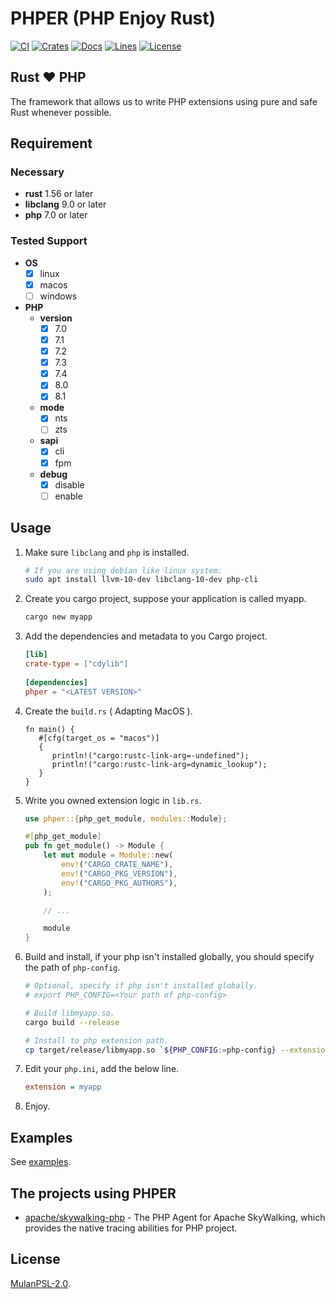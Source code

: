 # PHPER (PHP Enjoy Rust)

[![CI](https://github.com/phper-framework/phper/actions/workflows/ci.yml/badge.svg)](https://github.com/phper-framework/phper/actions/workflows/ci.yml)
[![Crates](https://img.shields.io/crates/v/phper)](https://crates.io/crates/phper)
[![Docs](https://img.shields.io/docsrs/phper)](https://docs.rs/phper)
[![Lines](https://img.shields.io/tokei/lines/github/phper-framework/phper)](https://github.com/phper-framework/phper)
[![License](https://img.shields.io/crates/l/phper)](https://github.com/phper-framework/phper/blob/master/LICENSE)

## Rust ❤️ PHP

The framework that allows us to write PHP extensions using pure and safe Rust whenever possible.

## Requirement

### Necessary

- **rust** 1.56 or later
- **libclang** 9.0 or later
- **php** 7.0 or later

### Tested Support

- **OS**
  - [x] linux
  - [x] macos
  - [ ] windows
- **PHP**
  - **version**
    - [x] 7.0
    - [x] 7.1
    - [x] 7.2
    - [x] 7.3
    - [x] 7.4
    - [x] 8.0
    - [x] 8.1
  - **mode**
    - [x] nts
    - [ ] zts
  - **sapi**
    - [x] cli
    - [x] fpm
  - **debug**
    - [x] disable
    - [ ] enable

## Usage

1. Make sure `libclang` and `php` is installed.

   ```bash
   # If you are using debian like linux system:
   sudo apt install llvm-10-dev libclang-10-dev php-cli
   ```

1. Create you cargo project, suppose your application is called myapp.

   ```bash
   cargo new myapp
   ```

1. Add the dependencies and metadata to you Cargo project.

   ```toml
   [lib]
   crate-type = ["cdylib"]
 
   [dependencies]
   phper = "<LATEST VERSION>"
   ```

1. Create the `build.rs` ( Adapting MacOS ).

   ```rust,no_run
   fn main() {
      #[cfg(target_os = "macos")]
      {
         println!("cargo:rustc-link-arg=-undefined");
         println!("cargo:rustc-link-arg=dynamic_lookup");
      }
   }
   ```

1. Write you owned extension logic in `lib.rs`.

   ```rust
   use phper::{php_get_module, modules::Module};
   
   #[php_get_module]
   pub fn get_module() -> Module {
       let mut module = Module::new(
           env!("CARGO_CRATE_NAME"),
           env!("CARGO_PKG_VERSION"),
           env!("CARGO_PKG_AUTHORS"),
       );
   
       // ...
   
       module
   }
   ```

1. Build and install, if your php isn't installed globally, you should specify the path of `php-config`.

   ```bash
   # Optional, specify if php isn't installed globally.
   # export PHP_CONFIG=<Your path of php-config>
   
   # Build libmyapp.so.
   cargo build --release
   
   # Install to php extension path.
   cp target/release/libmyapp.so `${PHP_CONFIG:=php-config} --extension-dir`
   ```

1. Edit your `php.ini`, add the below line.

   ```ini
   extension = myapp
   ```

1. Enjoy.

## Examples

See [examples](https://github.com/phper-framework/phper/tree/master/examples).

## The projects using PHPER

- [apache/skywalking-php](https://github.com/apache/skywalking-php) - The PHP Agent for Apache SkyWalking, which provides the native tracing abilities for PHP project.

## License

[MulanPSL-2.0](https://github.com/phper-framework/phper/blob/master/LICENSE).
